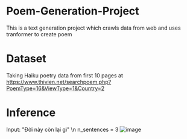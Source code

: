# Poem-Generation-Project
This is a text generation project which crawls data from web and uses tranformer to create poem

# Dataset
Taking Haiku poetry data from first 10 pages at https://www.thivien.net/searchpoem.php?PoemType=16&ViewType=1&Country=2 

# Inference
Input: "Đời này còn lại gì" \n
n_sentences = 3
![image](https://user-images.githubusercontent.com/93986576/229311158-fdf9aab1-4adb-48bc-ae53-8d18b66e230c.png)




